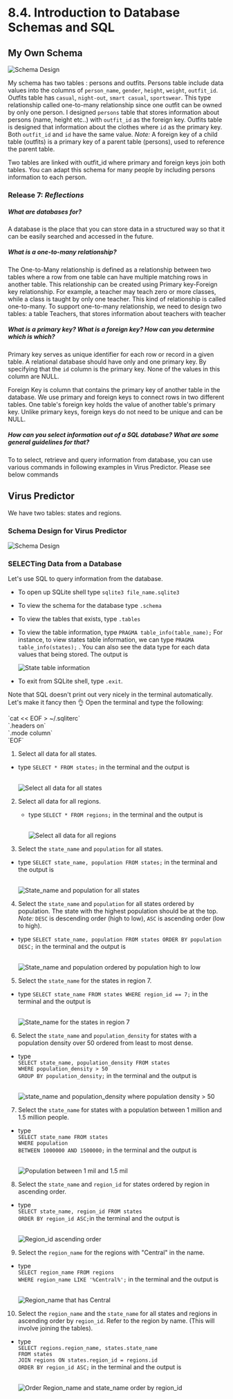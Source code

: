 
# 8.4. Introduction to Database Schemas and SQL

## My Own Schema
![Schema Design](./own_schema.jpg)

My schema has two tables : persons and outfits. Persons table include data values into the columns of `person_name`, `gender`, `height`, `weight`, `outfit_id`. Outfits table has `casual`, `night-out`, `smart casual`, `sportswear`. This type relationship called one-to-many relationship since one outfit can be owned by only one person. I designed `persons` table that stores information about persons (name, height etc..) with `outfit_id` as the foreign key. Outfits table is designed that information about the clothes where `id` as the primary key. Both `outfit_id` and `id` have the same value. <em>Note:</em> A foreign key of a child table (outfits) is a primary key of a parent table (persons), used to reference the parent table.

Two tables are linked with outfit_id where primary and foreign keys join both tables. You can adapt this schema for many people by including persons information to each person.

### Release 7:  <EM>Reflections</EM>

##### What are databases for?
  A database is the place that you can store data in a structured way so that it can be easily searched and accessed in the future.

##### What is a one-to-many relationship?

  The One-to-Many relationship is defined as a relationship between two tables where a row from one table can have multiple matching rows in another table. This relationship can be created using Primary key-Foreign key relationship. For example, a teacher may teach zero or more classes, while a class is taught by only one teacher. This kind of relationship is called one-to-many. To support one-to-many relationship, we need to design two tables: a table Teachers, that stores information about teachers with teacher

##### What is a primary key? What is a foreign key? How can you determine which is which?
  Primary key serves as unique identifier for each row or record in a given table. A relational database should have only and one primary key. By specifying that the `id` column is the  primary key. None of the values in this column are NULL.

  Foreign Key is column that contains the primary key of another table in the database. We use primary and foreign keys to connect rows in two different tables. One table's foreign key holds the value of another table's primary key. Unlike primary keys, foreign keys do not need to be unique and can be NULL.

##### How can you select information out of a SQL database? What are some general guidelines for that?
  To to select, retrieve and query information from database, you can use various commands in following examples in Virus Predictor. Please see below commands

## Virus Predictor

We have two tables: states and regions.

### Schema Design for Virus Predictor
  ![Schema Design](./schema_virusPredictor.jpg)

### SELECTing Data from a Database

Let's use SQL to query information from the database.

* To open up SQLite shell type `sqlite3 file_name.sqlite3`
* To view the schema for the database type `.schema`
* To view the tables that exists, type `.tables`
* To view the table information, type `PRAGMA table_info(table_name);`
  For instance, to view states table information, we can type `PRAGMA table_info(states);` . You can also see the data type for each data values that being stored. The output is <p>
  ![State table information](./state_table_info.jpg)

* To exit from SQLite shell, type `.exit`.

Note that SQL doesn't print out very nicely in the terminal automatically. Let's make it fancy then :ok_hand: Open the terminal and type the following:

  <p>`cat << EOF > ~/.sqliterc`<br>
  `.headers on`<br>
  `.mode column`<br>
  `EOF`</p>

1. Select all data for all states. <p>
  * type `SELECT * FROM states;` in the terminal and the output is <p><br>
  ![Select all data for all states](./states.jpg)</p>

2. Select all data for all regions. <p>
    * type `SELECT * FROM regions;` in the terminal and the output is <p><br>
    ![Select all data for all regions](./regions.jpg)</p>

3. Select the `state_name` and `population` for all states.

  * type `SELECT state_name, population FROM states;` in the terminal and the output is <p><br>
  ![State_name and population for all states](./questionThree.jpg)</p>

4. Select the `state_name` and `population` for all states ordered by population. The state with the highest population should be at the top. <em>Note:</em> `DESC` is descending order (high to low), `ASC` is ascending order (low to high).

  * type `SELECT state_name, population FROM states ORDER BY population DESC;` in the terminal and the output is <p><br>
  ![State_name and population ordered by population high to low](./highest_population.jpg)</p>

5. Select the `state_name` for the states in region 7.

  * type `SELECT state_name FROM states WHERE region_id == 7;` in the terminal and the output is <p><br>
  ![State_name for the states in region 7](./region_7.jpg)</p>

6. Select the `state_name` and `population_density` for states with a population density over 50 ordered from least to most dense.

  * type <br>
  `SELECT state_name, population_density FROM states`<br>
  `WHERE population_density > 50`<br>
  `GROUP BY population_density;` in the terminal and the output is <p><br>
  ![state_name and population_density where population density > 50](./population_density.jpg)</p>

7. Select the `state_name` for states with a population between 1 million and 1.5 million people.

  * type <br>
  `SELECT state_name FROM states`<br>
  `WHERE population`<br>
  `BETWEEN 1000000 AND 1500000;` in the terminal and the output is  <p><br>
  ![Population between 1 mil and 1.5 mil](./between.jpg)</p>

8. Select the `state_name` and `region_id` for states ordered by region in ascending order.

  * type <br>
`SELECT state_name, region_id FROM states`<br>
`ORDER BY region_id ASC;`in the terminal and the output is  <p><br>
![Region_id ascending order](./region_id.jpg)</p>

9. Select the `region_name` for the regions with "Central" in the name.

  * type <br>
`SELECT region_name FROM regions`<br>
`WHERE region_name LIKE '%Central%';` in the terminal and the output is  <p><br>
![Region_name that has Central](./central.jpg)</p>

10. Select the `region_name` and the `state_name` for all states and regions in ascending order by `region_id`. Refer to the region by name. (This will involve joining the tables).

  * type <br>
  `SELECT regions.region_name, states.state_name`<br>
  `FROM states`<br>
  `JOIN regions ON states.region_id = regions.id`<br>
  `ORDER BY region_id ASC;` in the terminal and the output is <p><br>
  ![Order Region_name and state_name order by region_id](./join.jpg)</p>
